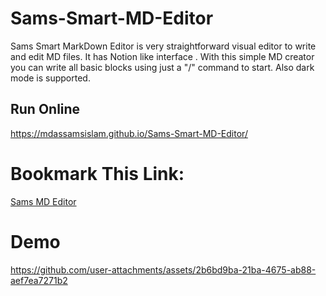 # Sams-Smart-MD-Editor
Sams Smart MarkDown Editor is very straightforward visual editor to write and edit MD files. It has  Notion like interface . With this simple MD creator you can write all basic blocks using just a "/" command to start. Also dark mode is supported.

## Run Online
https://mdassamsislam.github.io/Sams-Smart-MD-Editor/

# Bookmark This Link:
[Sams MD Editor](https://mdassamsislam.github.io/Sams-Smart-MD-Editor/)

# Demo



https://github.com/user-attachments/assets/2b6bd9ba-21ba-4675-ab88-aef7ea7271b2

